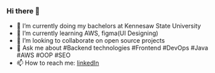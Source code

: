 ### Hi there 👋

- 🔭 I’m currently doing my bachelors at Kennesaw State University
- 🌱 I’m currently learning AWS, figma(UI Designing)
- 👯 I’m looking to collaborate on open source projects
- 💬 Ask me about #Backend technologies #Frontend #DevOps #Java #AWS #OOP #SEO
- 📫 How to reach me: [linkedIn](https://www.linkedin.com/in/abby-bega/)
